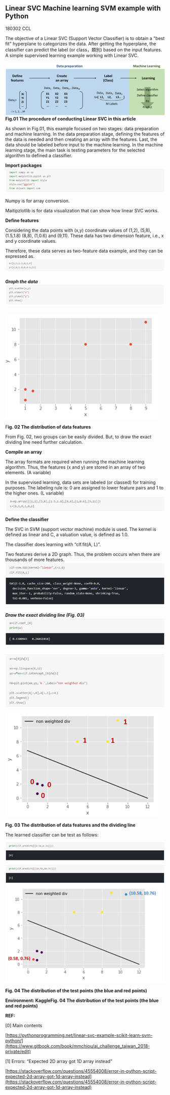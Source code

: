 ## Linear SVC Machine learning SVM example with Python

180302 CCL

The objective of a Linear SVC \(Support Vector Classifier\) is to obtain a "best fit" hyperplane to categorizes the data. After getting the hyperplane, the classifier can predict the label \(or class，類別\) based on the input features. A simple supervised learning example working with Linear SVC.

![](/assets/SVM_Coding_FIG01V_02_CCL.png)**Fig.01 The procedure of conducting Linear SVC in this article**

As shown in Fig.01, this example focused on two stages: data preparation and machine learning. In the data preparation stage, defining the features of the data is needed and then creating an array with the features. Last, the data should be labeled before input to the machine learning. In the machine learning stage, the main task is testing parameters for the selected algorithm to defined a classifier. 

**Import packages**![](/assets/CODE02import.png)

Numpy is for array conversion.

Maitipzlotlib is for data visualization that can show how linear SVC works.

**Define features**

Considering the data points with \(x,y\) coordinate values of \(1,2\), \(5,8\), \(1.5,1.8\) \(8,8\), \(1,0.6\) and \(9,11\). These data has two dimension feature, i.e., x and y coordinate values.

Therefore, these data serves as two-feature data example, and they can be expressed as.![](/assets/SVM_CODE03.png)

##### Graph the data![](/assets/SVM_CODE04.png)

![](/assets/SVM_FIG02import.png)

F**ig. 02 The distribution of data features**

From Fig. 02, two groups can be easily divided. But, to draw the exact dividing line need further calculation.

**Compile an array**

The array formats are required when running the machine learning algorithm. Thus, the features \(x and y\) are stored in an array of two elements. \(A variable\)

In the supervised learning, data sets are labeled \(or classed\) for training purposes. The labeling rule is: 0 are assigned to lower feature pairs and 1 to the higher ones. \(L variable\)![](/assets/a_is_np.png)

**Define the classifier**

The SVC in SVM \(support vector machine\) module is used. The kernel is defined as linear and C, a valuation value, is defined as 1.0.

The classifier does learning with “clf.fit\(A, L\)”.

Two features derive a 2D graph. Thus, the problem occurs when there are thousands of more features.![](/assets/clf_is_svm.png)

##### Draw the exact dividing line \(Fig. 03\)![](/assets/draw_fig_3.png)

![](/assets/a_is_minus.png)

![](/assets/SVM_Fig.03_V02.png)

**Fig. 03 The distribution of data features and the dividing line**

The learned classifier can be test as follows:

![](/assets/learnt_svm.png)![](/assets/SVM_FIG04.png)

**Fig. 04 The distribution of the test points \(the blue and red points\)**

**Environment: KaggleFig. 04 The distribution of the test points \(the blue and red points\)**

**REF:**

\[0\] Main contents

[https://pythonprogramming.net/linear-svc-example-scikit-learn-svm-python/](https://www.gitbook.com/book/mmchiou/ai_challenge_taiwan_2018-private/edit)

\[1\] Errors: “Expected 2D array got 1D array instead”

[https://stackoverflow.com/questions/45554008/error-in-python-script-expected-2d-array-got-1d-array-instead](https://stackoverflow.com/questions/45554008/error-in-python-script-expected-2d-array-got-1d-array-instead)


